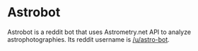 Astrobot
========

Astrobot is a reddit bot that uses Astrometry.net API to analyze astrophotographies.
Its reddit username is [/u/astro-bot](http://reddit.com/u/astro-bot).
